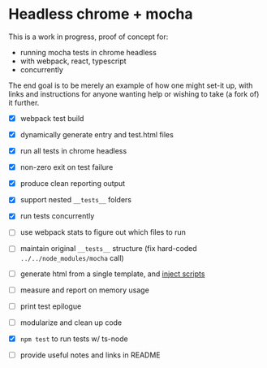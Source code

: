 # Headless chrome + mocha
This is a work in progress, proof of concept for:
- running mocha tests in chrome headless
- with webpack, react, typescript
- concurrently

The end goal is to be merely an example of how one might set-it up, with links and instructions for anyone wanting help or wishing to take (a fork of) it further.

- [x] webpack test build
- [x] dynamically generate entry and test.html files
- [x] run all tests in chrome headless
- [x] non-zero exit on test failure
- [x] produce clean reporting output
- [x] support nested `__tests__` folders
- [x] run tests concurrently
- [ ] use webpack stats to figure out which files to run
- [ ] maintain original `__tests__` structure (fix hard-coded `../../node_modules/mocha` call)
- [ ] generate html from a single template, and [inject scripts][1]
- [ ] measure and report on memory usage
- [ ] print test epilogue
- [ ] modularize and clean up code
- [x] `npm test` to run tests w/ ts-node
- [ ] provide useful notes and links in README


[1]: https://github.com/GoogleChrome/puppeteer/blob/master/docs/api.md#pageaddscripttagoptions